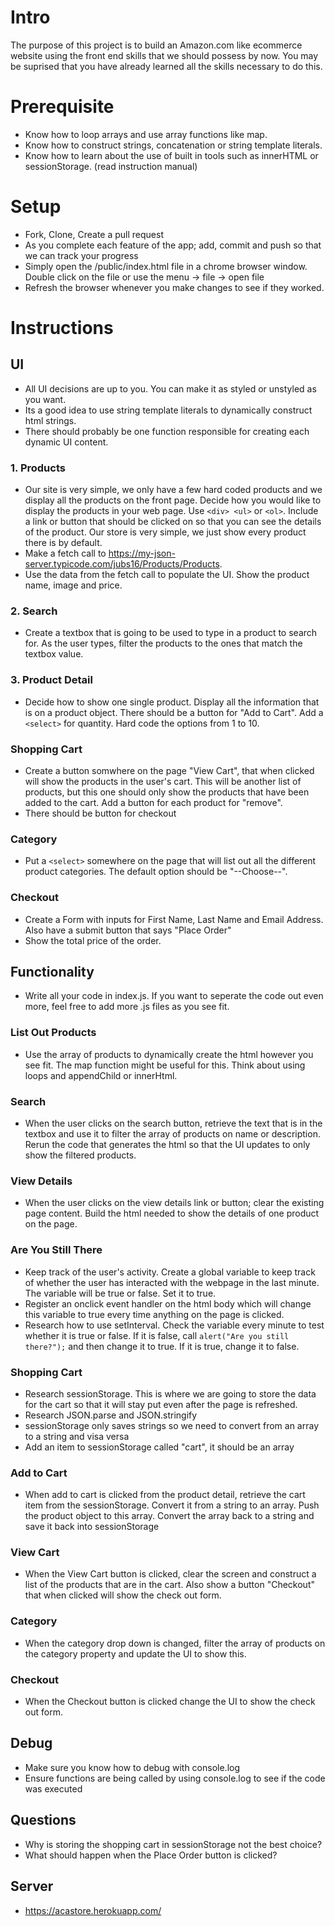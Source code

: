# Intro
The purpose of this project is to build an Amazon.com like ecommerce website using the front end skills that we should possess by now. You may be suprised that you have already learned all the skills necessary to do this.
# Prerequisite
* Know how to loop arrays and use array functions like map.
* Know how to construct strings, concatenation or string template literals.
* Know how to learn about the use of built in tools such as innerHTML or sessionStorage. (read instruction manual)

# Setup
* Fork, Clone, Create a pull request
* As you complete each feature of the app; add, commit and push so that we can track your progress
* Simply open the /public/index.html file in a chrome browser window. Double click on the file or use the menu -> file -> open file
* Refresh the browser whenever you make changes to see if they worked.




# Instructions

## UI
* All UI decisions are up to you. You can make it as styled or unstyled as you want.
* Its a good idea to use string template literals to dynamically construct html strings.
* There should probably be one function responsible for creating each dynamic UI content.
### 1. Products
* Our site is very simple, we only have a few hard coded products and we display all the products on the front page. Decide how you would like to display the products in your web page. Use `<div> <ul>` or `<ol>`. Include a link or button that should be clicked on so that you can see the details of the product. Our store is very simple, we just show every product there is by default.
* Make a fetch call to https://my-json-server.typicode.com/jubs16/Products/Products.
* Use the data from the fetch call to populate the UI. Show the product name, image and price. 
### 2. Search
* Create a textbox that is going to be used to type in a product to search for. As the user types, filter the products to the ones that match the textbox value.
### 3. Product Detail
* Decide how to show one single product. Display all the information that is on a product object. There should be a button for "Add to Cart". Add a `<select>` for quantity. Hard code the options from 1 to 10.
### Shopping Cart
* Create a button somwhere on the page "View Cart", that when clicked will show the products in the user's cart. This will be another list of products, but this one should only show the products that have been added to the cart. Add a button for each product for "remove".
* There should be button for checkout
### Category
* Put a `<select>` somewhere on the page that will list out all the different product categories. The default option should be "--Choose--".
### Checkout
* Create a Form with inputs for First Name, Last Name and Email Address. Also have a submit button that says "Place Order"
* Show the total price of the order.

## Functionality
* Write all your code in index.js. If you want to seperate the code out even more, feel free to add more .js files as you see fit.

### List Out Products
* Use the array of products to dynamically create the html however you see fit. The map function might be useful for this. Think about using loops and appendChild or innerHtml. 
### Search
* When the user clicks on the search button, retrieve the text that is in the textbox and use it to filter the array of products on name or description. Rerun the code that generates the html so that the UI updates to only show the filtered products.
### View Details
* When the user clicks on the view details link or button; clear the existing page content. Build the html needed to show the details of one product on the page.
### Are You Still There
* Keep track of the user's activity. Create a global variable to keep track of whether the user has interacted with the webpage in the last minute. The variable will be true or false. Set it to true.
* Register an onclick event handler on the html body which will change this variable to true every time anything on the page is clicked.
* Research how to use setInterval. Check the variable every minute to test whether it is true or false. If it is false, call `alert("Are you still there?");` and then change it to true. If it is true, change it to false.
### Shopping Cart
* Research sessionStorage. This is where we are going to store the data for the cart so that it will stay put even after the page is refreshed.
* Research JSON.parse and JSON.stringify
* sessionStorage only saves strings so we need to convert from an array to a string and visa versa
* Add an item to sessionStorage called "cart", it should be an array
### Add to Cart
* When add to cart is clicked from the product detail, retrieve the cart item from the sessionStorage. Convert it from a string to an array. Push the product object to this array. Convert the array back to a string and save it back into sessionStorage
### View Cart
* When the View Cart button is clicked, clear the screen and construct a list of the products that are in the cart. Also show a button "Checkout" that when clicked will show the check out form.
### Category
* When the category drop down is changed, filter the array of products on the category property and update the UI to show this.
### Checkout
* When the Checkout button is clicked change the UI to show the check out form.

## Debug  
* Make sure you know how to debug with console.log
* Ensure functions are being called by using console.log to see if the code was executed

## Questions
* Why is storing the shopping cart in sessionStorage not the best choice?
* What should happen when the Place Order button is clicked?


## Server
* https://acastore.herokuapp.com/
